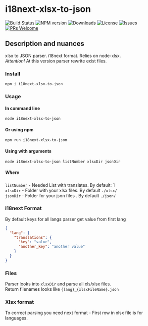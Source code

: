 # i18next-xlsx-to-json
[![Build Status](https://travis-ci.org/irodger/i18next-xlsx-to-json.svg?branch=master)](https://travis-ci.org/irodger/i18next-xlsx-to-json)
[![NPM version](https://badge.fury.io/js/i18next-xlsx-to-json.svg)](http://badge.fury.io/js/i18next-xlsx-to-json)
[![Downloads](https://img.shields.io/npm/dm/i18next-xlsx-to-json.svg)](http://npm-stat.com/charts.html?package=i18next-xlsx-to-json)
[![License](https://img.shields.io/github/license/irodger/i18next-xlsx-to-json.svg?style=flat-square)](https://github.com/irodger/i18next-xlsx-to-json/blob/master/LICENSE)
[![Issues](https://img.shields.io/github/issues/irodger/i18next-xlsx-to-json.svg?style=flat-square)](https://github.com/irodger/i18next-xlsx-to-json/issues)
[![PRs Welcome](https://img.shields.io/badge/PRs-welcome-brightgreen.svg?style=flat-square)](https://github.com/irodger/i18next-xlsx-to-json/pulls)

## Description and nuances
xlsx to JSON parser. i18next format. Relies on node-xlsx.   
*Attention!* At this version parser rewrite exist files.

### Install
```
npm i i18next-xlsx-to-json
```

### Usage
#### In command line
```
node i18next-xlsx-to-json
```

#### Or using npm
```
npm run i18next-xlsx-to-json
```

#### Using with arguments
```
node i18next-xlsx-to-json listNumber xlsxDir jsonDir
```

##### Where
`listNumber` - Needed List with translates. By default: 1   
`xlsxDir` - Folder with your xlsx files. By default `./xlsx/`  
`jsonDir` - Folder for your json files . By default `./json/`  

### i18next Format
By default keys for all langs parser get value from first lang
```json
{
  "lang": {
    "translations": {
      "key": "value",
      "another_key": "another value"
    }
  }
}
```

### Files
Parser looks into `xlsxDir` and parse all xls/xlsx files.  
Return filenames looks like `{lang}_{xlsxFileName}.json`

### Xlsx format
To correct parsing you need next format - First row in xlsx file is for languages.
